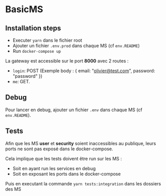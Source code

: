 # BasicMS

## Installation steps

- Executer `yarn` dans le fichier root
- Ajouter un fichier `.env.prod` dans chaque MS (cf `env.README`)
- Run `docker-compose up`

La gateway est accessible sur le port **8000** avec 2 routes :

- `login`: POST (Exemple body : { email: "olivier@test.com", password: "password" })
- `me`: GET.

## Debug

Pour lancer en debug, ajouter un fichier `.env` dans chaque MS (cf `env.README`).

## Tests

Afin que les MS **user** et **security** soient inaccessibles au publique, leurs ports ne sont pas exposé dans le docker-compose.

Cela implique que les tests doivent être run sur les MS :

- Soit en ayant run les services en debug
- Soit en exposant les ports dans le docker-compose

Puis en executant la commande `yarn tests:integration` dans les dossiers des MS
